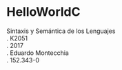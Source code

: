 # HelloWorldC
Sintaxis y Semántica de los Lenguajes  
. K2051  
. 2017  
. Eduardo Montecchia  
. 152.343-0  
  
